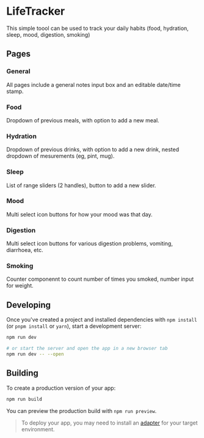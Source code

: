 # LifeTracker

This simple toool can be used to track your daily habits (food, hydration, sleep, mood, digestion, smoking)

## Pages

### General
All pages include a general notes input box and an editable date/time stamp.

### Food
Dropdown of previous meals, with option to add a new meal.

### Hydration
Dropdown of previous drinks, with option to add a new drink, nested dropdown of mesurements (eg, pint, mug).

### Sleep
List of range sliders (2 handles), button to add a new slider.

### Mood
Multi select icon buttons for how your mood was that day.

### Digestion
Multi select icon buttons for various digestion problems, vomiting, diarrhoea, etc.

### Smoking
Counter componennt to count number of times you smoked, number input for weight.

## Developing

Once you've created a project and installed dependencies with `npm install` (or `pnpm install` or `yarn`), start a development server:

```bash
npm run dev

# or start the server and open the app in a new browser tab
npm run dev -- --open
```

## Building

To create a production version of your app:

```bash
npm run build
```

You can preview the production build with `npm run preview`.

> To deploy your app, you may need to install an [adapter](https://kit.svelte.dev/docs/adapters) for your target environment.
